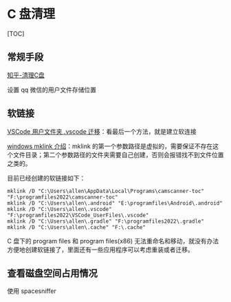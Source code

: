 # C 盘清理

[TOC]

## 常规手段

[知乎-清理C盘](https://zhuanlan.zhihu.com/p/427183314)

设置 qq 微信的用户文件存储位置

## 软链接

[VSCode 用户文件夹 .vscode 迁移](https://blog.csdn.net/weixin_53510183/article/details/126906182#:~:text=%E5%BD%93%E6%88%91%E4%BB%AC%E8%A7%A3%E5%8E%8B%E5%AE%8C%E6%AF%95%E5%90%8E%3A%201%20%E5%9C%A8%E5%BD%93%E5%89%8D%20VSCode%20%E7%9B%AE%E5%BD%95%E4%B8%8B%E6%96%B0%E5%BB%BA%E4%B8%80%E4%B8%AA%20data%20%E6%96%87%E4%BB%B6%E5%A4%B9%202,C%3A%5CUsers%5CAppData%5CRoaming%5CCode%20%E6%96%87%E4%BB%B6%E5%A4%B9%E5%86%85%E7%9A%84%E6%89%80%E6%9C%89%E6%96%87%E4%BB%B6%E5%85%A8%E9%80%89%E5%A4%8D%E5%88%B6%E5%88%B0%20user-data%20%E7%9B%AE%E5%BD%95%E5%86%85%EF%BC%8C%E5%86%8D%E6%AC%A1%E6%89%93%E5%BC%80%20Code.exe%20%E7%A8%8B%E5%BA%8F%EF%BC%8C%E5%B0%B1%E5%8F%AF%E4%BB%A5%E5%8F%91%E7%8E%B0%E6%A0%B9%E4%BB%A5%E5%89%8D%E7%9A%84%20VSCode%20%E4%B8%80%E6%A8%A1%E4%B8%80%E6%A0%B7%E7%9A%84%E9%85%8D%E7%BD%AE%E4%BB%A5%E5%8F%8A%E6%89%A9%E5%B1%95)：看最后一个方法，就是建立软连接

[windows mklink 介绍](https://blog.csdn.net/carpediem_sisy/article/details/122928011)：mklink 的第一个参数路径是虚拟的，需要保证不存在这个文件目录；第二个参数路径的文件夹需要自己创建，否则会报错找不到文件位置之类的。

目前已经创建的软链接如下：

```shell
mklink /D "C:\Users\allen\AppData\Local\Programs\camscanner-toc" "F:\programfiles2022\camscanner-toc"
mklink /D "C:\Users\allen\.android" "E:\programfiles\Android\.android"
mklink /D "C:\Users\allen\.vscode" "F:\programfiles2022\VSCode_UserFiles\.vscode"
mklink /D "C:\Users\allen\.gradle" "F:\programfiles2022\.gradle"
mklink /D "C:\Users\allen\.cache" "F:\.cache"
```

C 盘下的 program files 和 program files(x86) 无法重命名和移动，就没有办法方便地创建软链接了，里面还有一些应用程序可以考虑重装或者迁移。

## 查看磁盘空间占用情况

使用 spacesniffer